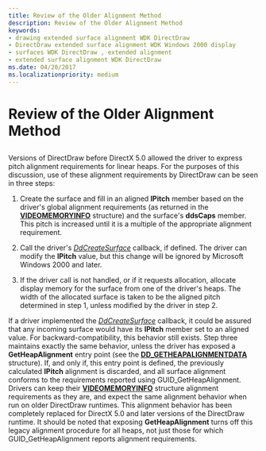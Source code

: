 ```yaml
---
title: Review of the Older Alignment Method
description: Review of the Older Alignment Method
keywords:
- drawing extended surface alignment WDK DirectDraw
- DirectDraw extended surface alignment WDK Windows 2000 display
- surfaces WDK DirectDraw , extended alignment
- extended surface alignment WDK DirectDraw
ms.date: 04/20/2017
ms.localizationpriority: medium
---
```


# Review of the Older Alignment Method


## <span id="ddk_review_of_the_older_alignment_method_gg"></span><span id="DDK_REVIEW_OF_THE_OLDER_ALIGNMENT_METHOD_GG"></span>


Versions of DirectDraw before DirectX 5.0 allowed the driver to express pitch alignment requirements for linear heaps. For the purposes of this discussion, use of these alignment requirements by DirectDraw can be seen in three steps:

1.  Create the surface and fill in an aligned **lPitch** member based on the driver's global alignment requirements (as returned in the [**VIDEOMEMORYINFO**](/windows/win32/api/ddrawint/ns-ddrawint-videomemoryinfo) structure) and the surface's **ddsCaps** member. This pitch is increased until it is a multiple of the appropriate alignment requirement.

2.  Call the driver's [*DdCreateSurface*](/previous-versions/windows/hardware/drivers/ff549263(v=vs.85)) callback, if defined. The driver can modify the **lPitch** value, but this change will be ignored by Microsoft Windows 2000 and later.

3.  If the driver call is not handled, or if it requests allocation, allocate display memory for the surface from one of the driver's heaps. The width of the allocated surface is taken to be the aligned pitch determined in step 1, unless modified by the driver in step 2.

If a driver implemented the [*DdCreateSurface*](/previous-versions/windows/hardware/drivers/ff549263(v=vs.85)) callback, it could be assured that any incoming surface would have its **lPitch** member set to an aligned value. For backward-compatibility, this behavior still exists. Step three maintains exactly the same behavior, unless the driver has exposed a **GetHeapAlignment** entry point (see the [**DD\_GETHEAPALIGNMENTDATA**](/windows/win32/api/dmemmgr/ns-dmemmgr-dd_getheapalignmentdata) structure). If, and only if, this entry point is defined, the previously calculated **lPitch** alignment is discarded, and all surface alignment conforms to the requirements reported using GUID\_GetHeapAlignment. Drivers can keep their [**VIDEOMEMORYINFO**](/windows/win32/api/ddrawint/ns-ddrawint-videomemoryinfo) structure alignment requirements as they are, and expect the same alignment behavior when run on older DirectDraw runtimes. This alignment behavior has been completely replaced for DirectX 5.0 and later versions of the DirectDraw runtime. It should be noted that exposing **GetHeapAlignment** turns off this legacy alignment procedure for all heaps, not just those for which GUID\_GetHeapAlignment reports alignment requirements.

 

